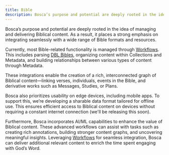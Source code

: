 ```yaml
---
title: Bible
description: Bosca’s purpose and potential are deeply rooted in the idea of managing and delivering Biblical content.
---
```


Bosca’s purpose and potential are deeply rooted in the idea of managing and delivering Biblical content. As a result, it
places a strong emphasis on integrating seamlessly with a wide range of Bible formats and resources.

Currently, most Bible-related functionality is managed through [Workflows](/workflows). This includes parsing
[DBL Bibles](https://thedigitalbiblelibrary.org/), organizing content within Collections and Metadata, and building
relationships between various types of content through Metadata.

These integrations enable the creation of a rich, interconnected graph of Biblical content—linking verses, individuals,
events in the Bible, and derivative works such as Messages, Studies, or Plans.

Bosca also prioritizes usability on edge devices, including mobile apps. To support this, we’re developing a sharable
data format tailored for offline use. This ensures efficient access to Biblical content on devices without requiring a
constant internet connection (we'll be releasing this soon).

Furthermore, Bosca incorporates AI/ML capabilities to enhance the value of Biblical content. These advanced workflows
can assist with tasks such as creating rich annotations, building stronger content graphs, and uncovering meaningful
insights. Leveraging [Workflows](/workflows) for seamless integration, Bosca can deliver additional relevant content
to enrich the time spent engaging with God’s Word.
